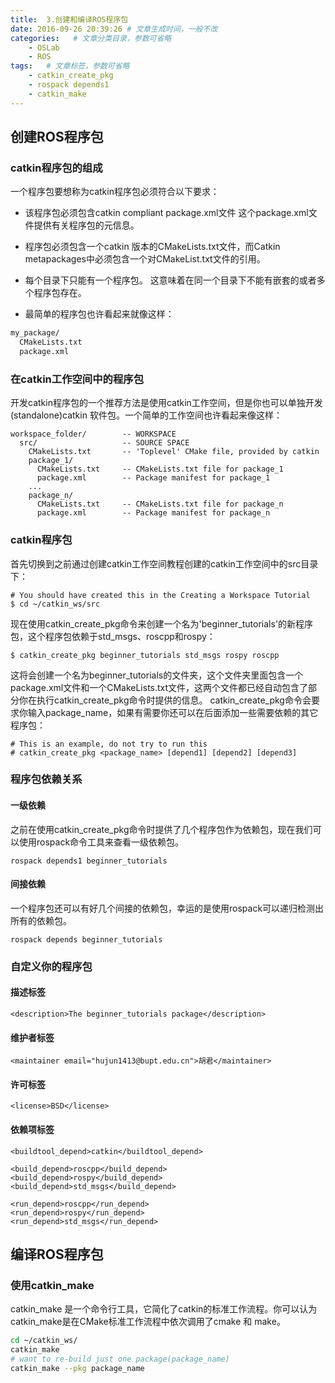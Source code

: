 ```yaml
---
title:  3.创建和编译ROS程序包
date: 2016-09-26 20:39:26 # 文章生成时间，一般不改
categories:   # 文章分类目录，参数可省略
    - OSLab
    - ROS
tags:   # 文章标签，参数可省略
    - catkin_create_pkg
    - rospack depends1
    - catkin_make
---
```

## 创建ROS程序包
### catkin程序包的组成
一个程序包要想称为catkin程序包必须符合以下要求：
<!--more-->

* 该程序包必须包含catkin compliant package.xml文件
这个package.xml文件提供有关程序包的元信息。

* 程序包必须包含一个catkin 版本的CMakeLists.txt文件，而Catkin metapackages中必须包含一个对CMakeList.txt文件的引用。

* 每个目录下只能有一个程序包。
这意味着在同一个目录下不能有嵌套的或者多个程序包存在。

* 最简单的程序包也许看起来就像这样：
```bash
my_package/
  CMakeLists.txt
  package.xml
```
### 在catkin工作空间中的程序包
开发catkin程序包的一个推荐方法是使用catkin工作空间，但是你也可以单独开发(standalone)catkin 软件包。一个简单的工作空间也许看起来像这样：
```linux
workspace_folder/        -- WORKSPACE
  src/                   -- SOURCE SPACE
    CMakeLists.txt       -- 'Toplevel' CMake file, provided by catkin
    package_1/
      CMakeLists.txt     -- CMakeLists.txt file for package_1
      package.xml        -- Package manifest for package_1
    ...
    package_n/
      CMakeLists.txt     -- CMakeLists.txt file for package_n
      package.xml        -- Package manifest for package_n
```
### catkin程序包
首先切换到之前通过创建catkin工作空间教程创建的catkin工作空间中的src目录下：
```linux
# You should have created this in the Creating a Workspace Tutorial
$ cd ~/catkin_ws/src
```
现在使用catkin_create_pkg命令来创建一个名为'beginner_tutorials'的新程序包，这个程序包依赖于std_msgs、roscpp和rospy：
```linux
$ catkin_create_pkg beginner_tutorials std_msgs rospy roscpp
```
这将会创建一个名为beginner_tutorials的文件夹，这个文件夹里面包含一个package.xml文件和一个CMakeLists.txt文件，这两个文件都已经自动包含了部分你在执行catkin_create_pkg命令时提供的信息。
catkin_create_pkg命令会要求你输入package_name，如果有需要你还可以在后面添加一些需要依赖的其它程序包：
```linux
# This is an example, do not try to run this
# catkin_create_pkg <package_name> [depend1] [depend2] [depend3]
```
### 程序包依赖关系
#### 一级依赖
之前在使用catkin_create_pkg命令时提供了几个程序包作为依赖包，现在我们可以使用rospack命令工具来查看一级依赖包。
```linux
rospack depends1 beginner_tutorials 
```
#### 间接依赖
一个程序包还可以有好几个间接的依赖包，幸运的是使用rospack可以递归检测出所有的依赖包。
```linux
rospack depends beginner_tutorials
```
### 自定义你的程序包
#### 描述标签
```
<description>The beginner_tutorials package</description>
```
#### 维护者标签 
```
<maintainer email="hujun1413@bupt.edu.cn">胡君</maintainer>
```
#### 许可标签
```
<license>BSD</license>
```
#### 依赖项标签
```
<buildtool_depend>catkin</buildtool_depend>

<build_depend>roscpp</build_depend>
<build_depend>rospy</build_depend>
<build_depend>std_msgs</build_depend>

<run_depend>roscpp</run_depend>
<run_depend>rospy</run_depend>
<run_depend>std_msgs</run_depend>
```
## 编译ROS程序包
### 使用catkin_make
catkin_make 是一个命令行工具，它简化了catkin的标准工作流程。你可以认为catkin_make是在CMake标准工作流程中依次调用了cmake 和 make。
```bash
cd ~/catkin_ws/
catkin_make
# want to re-build just one package(package_name)
catkin_make --pkg package_name
```


